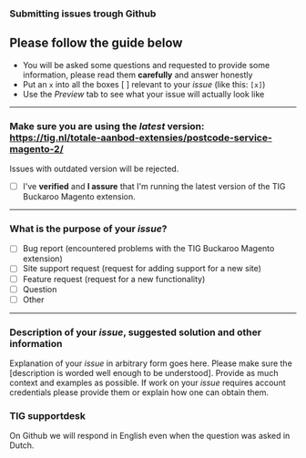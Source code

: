 ### Submitting issues trough Github
## Please follow the guide below

- You will be asked some questions and requested to provide some information, please read them **carefully** and answer honestly
- Put an `x` into all the boxes [ ] relevant to your *issue* (like this: `[x]`)
- Use the *Preview* tab to see what your issue will actually look like

---

### Make sure you are using the *latest* version: https://tig.nl/totale-aanbod-extensies/postcode-service-magento-2/
Issues with outdated version will be rejected.
- [ ] I've **verified** and **I assure** that I'm running the latest version of the TIG Buckaroo Magento extension.

---

### What is the purpose of your *issue*?
- [ ] Bug report (encountered problems with the TIG Buckaroo Magento extension)
- [ ] Site support request (request for adding support for a new site)
- [ ] Feature request (request for a new functionality)
- [ ] Question
- [ ] Other

---

### Description of your *issue*, suggested solution and other information

Explanation of your *issue* in arbitrary form goes here. Please make sure the [description is worded well enough to be understood]. Provide as much context and examples as possible.
If work on your *issue* requires account credentials please provide them or explain how one can obtain them.


### TIG supportdesk

On Github we will respond in English even when the question was asked in Dutch.
